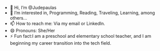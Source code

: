 - 👋 Hi, I’m @Judepaulas
- 👀 I’m interested in, Programming, Reading, Traveling, Learning, among others...
- 📫 How to reach me: Via my email or LinkedIn.
- 😄 Pronouns: She/Her
- ⚡ Fun fact:I am a preschool and elementary school teacher, and I am beginning my career transition into the tech field.

<!---
Judepaulas/Judepaulas is a ✨ special ✨ repository because its `README.md` (this file) appears on your GitHub profile.
You can click the Preview link to take a look at your changes.
--->
